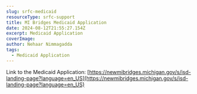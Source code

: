 ```yaml
---
slug: srfc-medicaid
resourceType: srfc-support
title: MI Bridges Medicaid Application
date: 2024-08-12T21:55:27.154Z
excerpt: Medicaid Application
coverImage:
author: Nehaar Nimmagadda
tags:
  - Medicaid Application
---
```


<script>
  import Callout from "$lib/components/molecules/Callout.svelte";
  import PhoneNumber from "$lib/components/molecules/PhoneNumber.svelte"
  import {siteBaseUrl} from "$lib/data/meta"

  const resourceTextDescription = `Here is the resource you requested regarding the MI Bridges Medicaid Application.

Go to this webpage for more info: ${siteBaseUrl + "srfc-medicaid"}`
</script>

<Callout type="info">
  <PhoneNumber resourceToSend={"srfc-screenings"} {resourceTextDescription} />
</Callout>

Link to the Medicaid Application: [https://newmibridges.michigan.gov/s/isd-landing-page?language=en_US](https://newmibridges.michigan.gov/s/isd-landing-page?language=en_US)